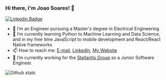 ### Hi there, I'm Joao Soares! 👋

[![Linkedin Badge](https://img.shields.io/badge/-View&nbsp;profile&nbsp;on&nbsp;LinkedIn-blue?style=flat-square&logo=Linkedin&logoColor=white&link=https://www.linkedin.com/in/joaosfneto/)](https://www.linkedin.com/in/joaosfneto/)


- 👯 I’m an Engineer pursuing a Master's degree in Electrical Engineering
- 🌱 I’m currently learning Python to Machine Learning and Data Science, and in my free time JavaScript to mobile development and React/React Native frameworks
- 📫 How to reach me: [E-mail](mailto:joao.soares@cear.ufpb.br), [LinkedIn](https://www.linkedin.com/in/joaosfneto/), [My Website](https://sites.google.com/view/joaosoares)
- 🔭 I’m currently working for the [Stellantis Group](https://www.stellantis.com/en) as a Junior Software Engineer.


![Github stats](https://github-readme-stats.vercel.app/api?username=joaonetocz)





<!--
**joaonetocz/joaonetocz** is a ✨ _special_ ✨ repository because its `README.md` (this file) appears on your GitHub profile.

Here are some ideas to get you started:

- 🤔 I’m looking for help with ...
- 💬 Ask me about ...
- 😄 Pronouns: ...
- ⚡ Fun fact: ...
-->

